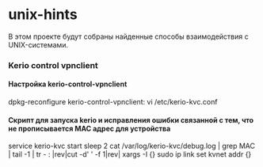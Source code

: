 # unix-hints

В этом проекте будут собраны найденные способы взаимодействия с UNIX-системами.

<h3>Kerio control vpnclient</h3>
<h4>Настройка kerio-control-vpnclient</h4>
dpkg-reconfigure kerio-control-vpnclient:
vi /etc/kerio-kvc.conf

<h4>Скрипт для запуска kerio и исправления ошибки связанной с тем, что не прописывается MAC адрес для устройства</h4>
service kerio-kvc start
sleep 2
cat /var/log/kerio-kvc/debug.log | grep MAC | tail -1 | tr - : |rev|cut -d' '  -f 1|rev| xargs -I {} sudo ip link set kvnet addr {}
